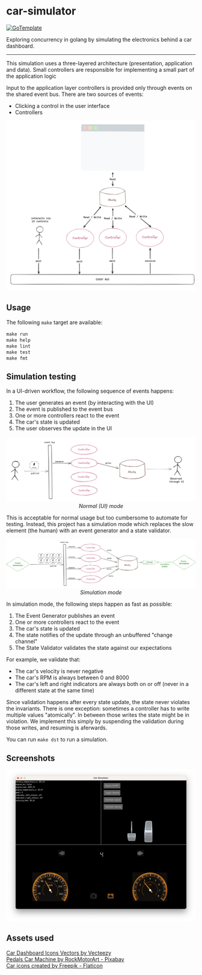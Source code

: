 # car-simulator

[![GoTemplate](https://img.shields.io/badge/go/template-black?logo=go)](https://github.com/SchwarzIT/go-template)

Exploring concurrency in golang by simulating the electronics behind a car dashboard.

---

This simulation uses a three-layered architecture (presentation, application and data).
Small controllers are responsible for implementing a small part of the application logic

Input to the application layer controllers is provided only through events on the shared event bus.
There are two sources of events:

- Clicking a control in the user interface
- Controllers

![architecture](.github/architecture.png)

## Usage

The following `make` target are available:

```
make run
make help
make lint
make test
make fmt
```

## Simulation testing

In a UI-driven workflow, the following sequence of events happens:

1. The user generates an event (by interacting with the UI)
2. The event is published to the event bus
3. One or more controllers react to the event
4. The car's state is updated
5. The user observes the update in the UI

<p align="center">
    <img src=".github/observation_manual.png" alt="Screenshot" width="800">
    <em>Normal (UI) mode</em>
</p>

This is acceptable for normal usage but too cumbersome to automate for testing. Instead, this project has a simulation mode which replaces the slow element (the human) with an event generator and a state validator.

<p align="center">
    <img src=".github/observation_automatic.png" alt="Screenshot" width="800">
    <em>Simulation mode</em>
</p>

In simulation mode, the following steps happen as fast as possible:

1. The Event Generator publishes an event
2. One or more controllers react to the event
3. The car's state is updated
4. The state notifies of the update through an unbuffered "change channel"
5. The State Validator validates the state against our expectations

For example, we validate that:

- The car's velocity is never negative
- The car's RPM is always between 0 and 8000
- The car's left and right indicators are always both on or off (never in a different state at the same time)

Since validation happens after every state update, the state never violates the invariants. There is one exception: sometimes a controller has to write multiple values "atomically". In between those writes the state might be in violation. We implement this simply by suspending the validation during those writes, and resuming is aferwards.

You can run `make dst` to run a simulation.

## Screenshots

<p align="center">
    <img src=".github/screenshot.png" alt="Screenshot" width="800">
</p>

## Assets used

<a href="https://www.vecteezy.com/free-vector/car-dashboard-icons">Car Dashboard Icons Vectors by Vecteezy</a><br>
<a href="https://pixabay.com/vectors/pedals-car-machine-gas-throttle-4519485/">Pedals Car Machine by RockMotorArt - Pixabay</a><br>
<a href="https://www.flaticon.com/free-icons/car" title="car icons">Car icons created by Freepik - Flaticon</a>
